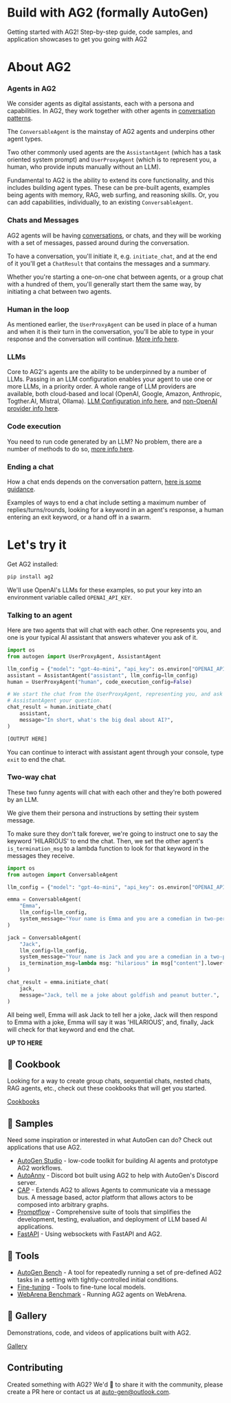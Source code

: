 # Build with AG2 (formally AutoGen)
Getting started with AG2! Step-by-step guide, code samples, and application showcases to get you going with AG2

# About AG2

### Agents in AG2
We consider agents as digital assistants, each with a persona and capabilities. In AG2, they work together with other agents in [conversation patterns](https://ag2ai.github.io/ag2/docs/tutorial/conversation-patterns).

The `ConversableAgent` is the mainstay of AG2 agents and underpins other agent types.

Two other commonly used agents are the `AssistantAgent` (which has a task oriented system prompt) and `UserProxyAgent` (which is to represent you, a human, who provide inputs manually without an LLM).

Fundamental to AG2 is the ability to extend its core functionality, and this includes building agent types. These can be pre-built agents, examples being agents with memory, RAG, web surfing, and reasoning skills. Or, you can add capabilities, individually, to an existing `ConversableAgent`.

### Chats and Messages
AG2 agents will be having [conversations](https://ag2ai.github.io/ag2/docs/tutorial/conversation-patterns), or chats, and they will be working with a set of messages, passed around during the conversation.

To have a conversation, you'll initiate it, e.g. `initiate_chat`, and at the end of it you'll get a `ChatResult` that contains the messages and a summary.

Whether you're starting a one-on-one chat between agents, or a group chat with a hundred of them, you'll generally start them the same way, by initiating a chat between two agents.

### Human in the loop
As mentioned earlier, the `UserProxyAgent` can be used in place of a human and when it is their turn in the conversation, you'll be able to type in your response and the conversation will continue. [More info here](https://ag2ai.github.io/ag2/docs/tutorial/human-in-the-loop).

### LLMs
Core to AG2's agents are the ability to be underpinned by a number of LLMs. Passing in an LLM configuration enables your agent to use one or more LLMs, in a priority order. A whole range of LLM providers are available, both cloud-based and local (OpenAI, Google, Amazon, Anthropic, Togther.AI, Mistral, Ollama). [LLM Configuration info here](https://ag2ai.github.io/ag2/docs/topics/llm_configuration), and [non-OpenAI provider info here](https://ag2ai.github.io/ag2/docs/topics/non-openai-models/about-using-nonopenai-models).

### Code execution
You need to run code generated by an LLM? No problem, there are a number of methods to do so, [more info here](https://ag2ai.github.io/ag2/docs/tutorial/code-executors).

### Ending a chat
How a chat ends depends on the conversation pattern, [here is some guidance](https://ag2ai.github.io/ag2/docs/tutorial/chat-termination).

Examples of ways to end a chat include setting a maximum number of replies/turns/rounds, looking for a keyword in an agent's response, a human entering an exit keyword, or a hand off in a swarm.


# Let's try it

Get AG2 installed:
```bash
pip install ag2
```
We'll use OpenAI's LLMs for these examples, so put your key into an environment variable called `OPENAI_API_KEY`.
### Talking to an agent
Here are two agents that will chat with each other. One represents you, and one is your typical AI assistant that answers whatever you ask of it.

```python
import os
from autogen import UserProxyAgent, AssistantAgent

llm_config = {"model": "gpt-4o-mini", "api_key": os.environ["OPENAI_API_KEY"]}
assistant = AssistantAgent("assistant", llm_config=llm_config)
human = UserProxyAgent("human", code_execution_config=False)

# We start the chat from the UserProxyAgent, representing you, and ask the
# AssistantAgent your question.
chat_result = human.initiate_chat(
    assistant,
    message="In short, what's the big deal about AI?",
)
```
```bash
[OUTPUT HERE]
```
You can continue to interact with assistant agent through your console, type `exit` to end the chat.

### Two-way chat
These two funny agents will chat with each other and they're both powered by an LLM.

We give them their persona and instructions by setting their system message.

To make sure they don't talk forever, we're going to instruct one to say the keyword 'HILARIOUS' to end the chat. Then, we set the other agent's `is_termination_msg` to a lambda function to look for that keyword in the messages they receive.

```python
import os
from autogen import ConversableAgent

llm_config = {"model": "gpt-4o-mini", "api_key": os.environ["OPENAI_API_KEY"]}

emma = ConversableAgent(
    "Emma",
    llm_config=llm_config,
    system_message="Your name is Emma and you are a comedian in two-person comedy show. Say the word HILARIOUS once you've heard a joke from Jack.",
)

jack = ConversableAgent(
    "Jack",
    llm_config=llm_config,
    system_message="Your name is Jack and you are a comedian in a two-person comedy show.",
    is_termination_msg=lambda msg: "hilarious" in msg["content"].lower(), # Ends the chat if it exists
)

chat_result = emma.initiate_chat(
    jack,
    message="Jack, tell me a joke about goldfish and peanut butter.",
)
```
All being well, Emma will ask Jack to tell her a joke, Jack will then respond to Emma with a joke, Emma will say it was 'HILARIOUS', and, finally, Jack will check for that keyword and end the chat.

**UP TO HERE**


## :notebook_with_decorative_cover: Cookbook
Looking for a way to create group chats, sequential chats, nested chats, RAG agents, etc., check out these cookbooks that will get you started.

[Cookbooks](https://ag2ai.github.io/ag2/docs/notebooks)

## :stars: Samples
Need some inspiration or interested in what AutoGen can do? Check out applications that use AG2.

- [AutoGen Studio](samples/apps/autogen-studio/) - low-code toolkit for building AI agents and prototype AG2 workflows.
- [AutoAnny](samples/apps/auto-anny/) - Discord bot built using AG2 to help with AutoGen's Discord server.
- [CAP](samples/apps/cap/) - Extends AG2 to allows Agents to communicate via a message bus. A message based, actor platform that allows actors to be composed into arbitrary graphs.
- [Promptflow](samples/apps/promptflow-autogen/) - Comprehensive suite of tools that simplifies the development, testing, evaluation, and deployment of LLM based AI applications.
- [FastAPI](samples/apps/websockets/) - Using websockets with FastAPI and AG2.

## :wrench: Tools
- [AutoGen Bench](samples/tools/autogenbench/) - A tool for repeatedly running a set of pre-defined AG2 tasks in a setting with tightly-controlled initial conditions.
- [Fine-tuning](samples/tools/finetuning/) - Tools to fine-tune local models.
- [WebArena Benchmark](samples/tools/webarena/) - Running AG2 agents on WebArena.

## :city_sunset: Gallery
Demonstrations, code, and videos of applications built with AG2.

[Gallery](https://ag2ai.github.io/ag2/docs/Gallery)

## Contributing
Created something with AG2? We'd 💙 to share it with the community, please create a PR here or contact us at auto-gen@outlook.com.
